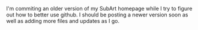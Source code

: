 I'm commiting an older version of my SubArt homepage while I try to figure out how to better use github.
I should be posting a newer version soon as well as adding more files and updates as I go.
